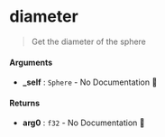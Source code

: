 # diameter

>  Get the diameter of the sphere

#### Arguments

- **\_self** : `Sphere` \- No Documentation 🚧

#### Returns

- **arg0** : `f32` \- No Documentation 🚧